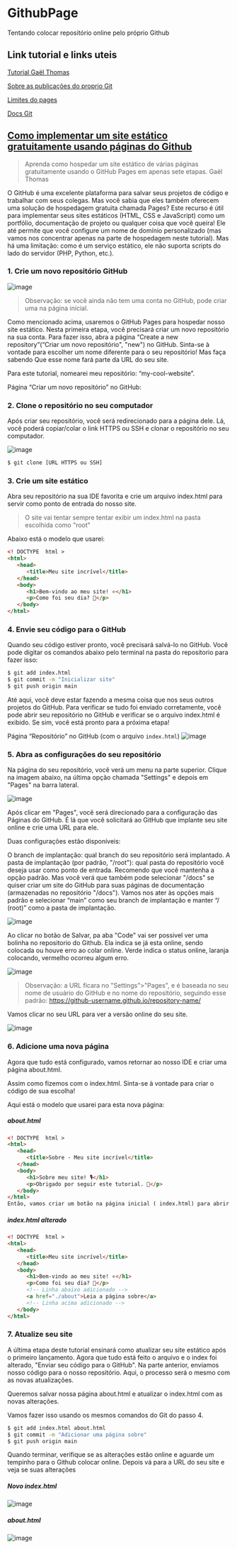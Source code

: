 # GithubPage
Tentando colocar repositório online pelo próprio Github

## Link tutorial e links uteis

[Tutorial Gaël Thomas](https://medium.com/flycode/how-to-deploy-a-static-website-for-free-using-github-pages-8eddc194853b)

[Sobre as publicações do proprio Git](https://docs.github.com/pt/pages/getting-started-with-github-pages/configuring-a-publishing-source-for-your-github-pages-site)

[Limites do pages](https://docs.github.com/en/pages/getting-started-with-github-pages/github-pages-limits)

[Docs Git](https://docs.github.com/pt/pages/getting-started-with-github-pages/configuring-a-publishing-source-for-your-github-pages-site)

## [Como implementar um site estático gratuitamente usando páginas do Github](https://medium.com/flycode/how-to-deploy-a-static-website-for-free-using-github-pages-8eddc194853b)
> Aprenda como hospedar um site estático de várias páginas gratuitamente usando o GitHub Pages em apenas sete etapas.
> Gaël Thomas

O GitHub é uma excelente plataforma para salvar seus projetos de código e trabalhar com seus colegas. Mas você sabia que eles também oferecem uma solução de hospedagem gratuita chamada Pages?
Este recurso é útil para implementar seus sites estáticos (HTML, CSS e JavaScript) como um portfólio, documentação de projeto ou qualquer coisa que você queira! Ele até permite que você configure um nome de domínio personalizado (mas vamos nos concentrar apenas na parte de hospedagem neste tutorial).
Mas há uma limitação: como é um serviço estático, ele não suporta scripts do lado do servidor (PHP, Python, etc.).

### 1. Crie um novo repositório GitHub
![image](https://github.com/user-attachments/assets/81547914-f404-4cdd-bd03-052d5969ab18)

> Observação: se você ainda não tem uma conta no GitHub, pode criar uma na página inicial.

Como mencionado acima, usaremos o GitHub Pages para hospedar nosso site estático. Nesta primeira etapa, você precisará criar um novo repositório na sua conta.
Para fazer isso, abra a página “Create a new repository”(“Criar um novo repositório", "new") no GitHub.
Sinta-se à vontade para escolher um nome diferente para o seu repositório! Mas faça sabendo Que esse nome fará parte da URL do seu site.

Para este tutorial, nomearei meu repositório: “my-cool-website”.

Página “Criar um novo repositório” no GitHub:

### 2. Clone o repositório no seu computador
Após criar seu repositório, você será redirecionado para a página dele. Lá, você poderá copiar/colar o link HTTPS ou SSH e clonar o repositório no seu computador.

![image](https://github.com/user-attachments/assets/800709b9-4443-497c-a912-83ec44b4895c)

```bash
$ git clone [URL HTTPS ou SSH]
```

### 3. Crie um site estático
Abra seu repositório na sua IDE favorita e crie um arquivo index.html para servir como ponto de entrada do nosso site. 
> O site vai tentar sempre tentar exibir um index.html na pasta escolhida como "root"

Abaixo está o modelo que usarei:
```html
<! DOCTYPE  html > 
<html> 
   <head> 
      <title>Meu site incrível</title> 
   </head> 
   <body> 
      <h1>Bem-vindo ao meu site! ⭐️</h1> 
      <p>Como foi seu dia? 🎉</p> 
   </body> 
</html>
```

### 4. Envie seu código para o GitHub
Quando seu código estiver pronto, você precisará salvá-lo no GitHub. Você pode digitar os comandos abaixo pelo terminal na pasta do repositorio para fazer isso:
```bash
$ git add index.html 
$ git commit -m "Inicializar site" 
$ git push origin main
```
Até aqui, você deve estar fazendo a mesma coisa que nos seus outros projetos do GitHub.
Para verificar se tudo foi enviado corretamente, você pode abrir seu repositório no GitHub e verificar se o arquivo index.html é exibido. Se sim, você está pronto para a próxima etapa!

Página “Repositório” no GitHub (com o arquivo `index.html`)
![image](https://github.com/user-attachments/assets/e97f4d79-3575-463b-a618-7e7eb1631c4c)


### 5. Abra as configurações do seu repositório
Na página do seu repositório, você verá um menu na parte superior. Clique na imagem abaixo, na última opção chamada "Settings" e depois em "Pages" na barra lateral.

![image](https://github.com/user-attachments/assets/27337c49-6aa4-4358-b5d3-d152d5481593)

Após clicar em "Pages", você será direcionado para a configuração das Páginas do GitHub. É lá que você solicitará ao GitHub que implante seu site online e crie uma URL para ele.

Duas configurações estão disponíveis:

O branch de implantação: qual branch do seu repositório será implantado.
A pasta de implantação (por padrão, "/root"): qual pasta do repositório você deseja usar como ponto de entrada. Recomendo que você mantenha a opção padrão. Mas você verá que também pode selecionar "/docs" se quiser criar um site do GitHub para suas páginas de documentação (armazenadas no repositório "/docs").
Vamos nos ater às opções mais padrão e selecionar “main” como seu branch de implantação e manter “/ (root)” como a pasta de implantação.

![image](https://github.com/user-attachments/assets/4e320cf6-985f-4b09-a6b2-4c786a225b0c)

Ao clicar no botão de Salvar, pa aba "Code" vai ser possivel ver uma bolinha no repositorio do Github. Ela indica se já esta online, sendo colocada ou houve erro ao colar online. Verde indica o status online, laranja colocando, vermelho ocorreu algum erro.

![image](https://github.com/user-attachments/assets/1861fcee-6287-4bc0-a64a-6f9841f6d543)

> Observação: a URL ficara no "Settings">"Pages", e é baseada no seu nome de usuário do GitHub e no nome do repositório, seguindo esse padrão: https://github-username.github.io/repository-name/

Vamos clicar no seu URL para ver a versão online do seu site.

![image](https://github.com/user-attachments/assets/449a5127-5849-44b8-9a8a-0ab1fac06ed3)

### 6. Adicione uma nova página
Agora que tudo está configurado, vamos retornar ao nosso IDE e criar uma página about.html.

Assim como fizemos com o index.html. Sinta-se à vontade para criar o código de sua escolha!

Aqui está o modelo que usarei para esta nova página:

##### about.html
```html
<! DOCTYPE  html > 
<html> 
   <head> 
      <title>Sobre - Meu site incrível</title> 
   </head> 
   <body> 
      <h1>Sobre meu site! 🎙</h1> 
      <p>Obrigado por seguir este tutorial. 🙏</p> 
   </body> 
</html>
Então, vamos criar um botão na página inicial ( index.html) para abrir a página sobre com um clique.
```

##### index.html alterado
```html
<! DOCTYPE  html > 
<html> 
   <head> 
      <title>Meu site incrível</title> 
   </head> 
   <body> 
      <h1>Bem-vindo ao meu site! ⭐️</h1> 
      <p>Como foi seu dia? 🎉</p>
      <!-- Linha abaixo adicionado -->
      <a href="./about">Leia a página sobre</a>
      <!-- Linha acima adicionado -->
   </body> 
</html>
```

### 7. Atualize seu site
A última etapa deste tutorial ensinará como atualizar seu site estático após o primeiro lançamento.
Agora que tudo está feito o arquivo e o index foi alterado, "Enviar seu código para o GitHub". Na parte anterior, enviamos nosso código para o nosso repositório. Aqui, o processo será o mesmo com as novas atualizações.

Queremos salvar nossa página about.html e atualizar o index.html com as novas alterações.

Vamos fazer isso usando os mesmos comandos do Git do passo 4.

```bash
$ git add index.html about.html 
$ git commit -m "Adicionar uma página sobre" 
$ git push origin main
```

Quando terminar, verifique se as alterações estão online e aguarde um tempinho para o Github colocar online. Depois vá para a URL do seu site e veja se suas alterações

##### Novo index.html
![image](https://github.com/user-attachments/assets/2e9a35cf-4437-4999-acff-de210c98a737)

##### about.html
![image](https://github.com/user-attachments/assets/a98196c1-f61f-4d4f-863b-86d23064fd80)
